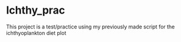 # Ichthy_prac

This project is a test/practice using my previously made script for the ichthyoplankton diet plot
